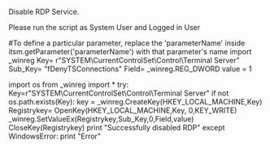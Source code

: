 
Disable RDP Service.

Please run the script as System User and Logged in User



#To define a particular parameter, replace the 'parameterName' inside itsm.getParameter('parameterName') with that parameter's name
import _winreg
Key= r"SYSTEM\CurrentControlSet\Control\Terminal Server" 
Sub_Key= "fDenyTSConnections" 
Field= _winreg.REG_DWORD 
value = 1 

import os
from _winreg import *
try:
    Key=r"SYSTEM\CurrentControlSet\Control\Terminal Server"
    if not os.path.exists(Key):
        key = _winreg.CreateKey(HKEY_LOCAL_MACHINE,Key)
    Registrykey= OpenKey(HKEY_LOCAL_MACHINE,Key, 0,KEY_WRITE)
    _winreg.SetValueEx(Registrykey,Sub_Key,0,Field,value)
    CloseKey(Registrykey)
    print "Successfully disabled RDP"
except WindowsError:
    print "Error"
